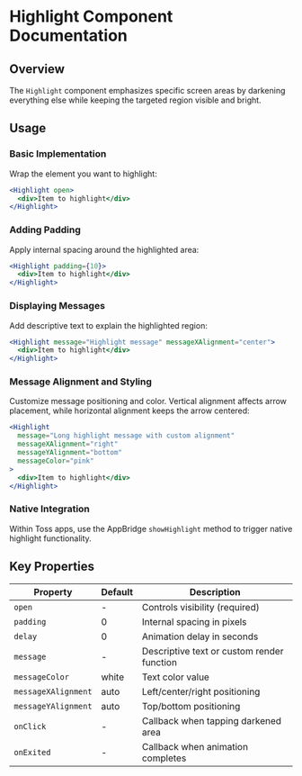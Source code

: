 # Highlight Component Documentation

## Overview

The `Highlight` component emphasizes specific screen areas by darkening everything else while keeping the targeted region visible and bright.

## Usage

### Basic Implementation

Wrap the element you want to highlight:

```jsx
<Highlight open>
  <div>Item to highlight</div>
</Highlight>
```

### Adding Padding

Apply internal spacing around the highlighted area:

```jsx
<Highlight padding={10}>
  <div>Item to highlight</div>
</Highlight>
```

### Displaying Messages

Add descriptive text to explain the highlighted region:

```jsx
<Highlight message="Highlight message" messageXAlignment="center">
  <div>Item to highlight</div>
</Highlight>
```

### Message Alignment and Styling

Customize message positioning and color. Vertical alignment affects arrow placement, while horizontal alignment keeps the arrow centered:

```jsx
<Highlight
  message="Long highlight message with custom alignment"
  messageXAlignment="right"
  messageYAlignment="bottom"
  messageColor="pink"
>
  <div>Item to highlight</div>
</Highlight>
```

### Native Integration

Within Toss apps, use the AppBridge `showHighlight` method to trigger native highlight functionality.

## Key Properties

| Property | Default | Description |
|----------|---------|-------------|
| `open` | - | Controls visibility (required) |
| `padding` | 0 | Internal spacing in pixels |
| `delay` | 0 | Animation delay in seconds |
| `message` | - | Descriptive text or custom render function |
| `messageColor` | white | Text color value |
| `messageXAlignment` | auto | Left/center/right positioning |
| `messageYAlignment` | auto | Top/bottom positioning |
| `onClick` | - | Callback when tapping darkened area |
| `onExited` | - | Callback when animation completes |
